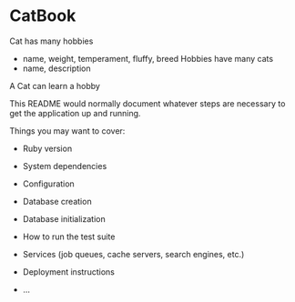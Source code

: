 # CatBook


Cat has many hobbies
+ name, weight, temperament, fluffy, breed
Hobbies have many cats
+ name, description

A Cat can learn a hobby

This README would normally document whatever steps are necessary to get the
application up and running.

Things you may want to cover:

* Ruby version

* System dependencies

* Configuration

* Database creation

* Database initialization

* How to run the test suite

* Services (job queues, cache servers, search engines, etc.)

* Deployment instructions

* ...
